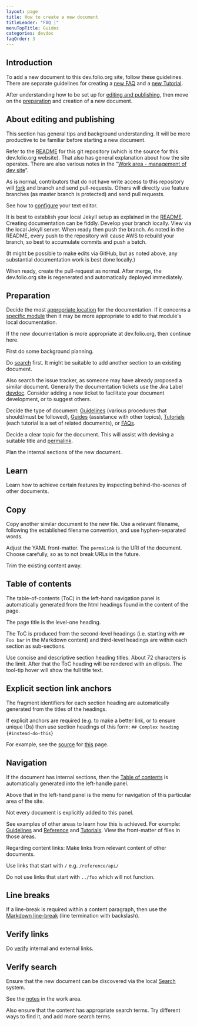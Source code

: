 ```yaml
---
layout: page
title: How to create a new document
titleLeader: "FAQ |"
menuTopTitle: Guides
categories: devdoc
faqOrder: 3
---
```


## Introduction

To add a new document to this dev.folio.org site, follow these guidelines.
There are separate guidelines for creating a [new FAQ](/faqs/how-to-create-doc-faq/) and a [new Tutorial](/faqs/how-to-create-doc-tutorial/).

After understanding how to be set up for [editing and publishing](#about-editing-and-publishing), then move on the [preparation](#preparation) and creation of a new document.

## About editing and publishing

This section has general tips and background understanding.
It will be more productive to be familiar before starting a new document.

Refer to the [README](https://github.com/folio-org/folio-org.github.io) for this git repository (which is the source for this dev.folio.org website). That also has general explanation about how the site operates.
There are also various notes in the "[Work area - management of dev site](https://github.com/folio-org/folio-org.github.io#work-area---management-of-dev-site)".

As is normal, contributors that do not have write access to this repository will [fork](/guidelines/contributing/#fork-github-repository) and branch and send pull-requests.
Others will directly use feature branches (as master branch is protected) and send pull requests.

See how to [configure](/guides/developer-setup/#use-editorconfig-for-consistent-whitespace) your text editor.

It is best to establish your local Jekyll setup as explained in the [README](https://github.com/folio-org/folio-org.github.io).
Creating documentation can be fiddly.
Develop your branch locally.
View via the local Jekyll server.
When ready then push the branch.
As noted in the README, every push to the repository will cause AWS to rebuild your branch, so best to accumulate commits and push a batch.

(It might be possible to make edits via GitHub, but as noted above, any substantial documentation work is best done locally.)

When ready, create the pull-request as normal. After merge, the dev.folio.org site is regenerated and automatically deployed immediately.

## Preparation

Decide the most [appropriate location](/faqs/where-is-developer-documentation-located/) for the documentation.
If it concerns a [specific module](/source-code/map/) then it may be more appropriate to add to that module's local documentation.

If the new documentation is more appropriate at dev.folio.org, then continue here.

First do some background planning.

Do [search](/search/) first. It might be suitable to add another section to an existing document.

Also search the issue tracker, as someone may have already proposed a similar document.
Generally the documentation tickets use the Jira Label [devdoc](https://issues.folio.org/issues/?jql=labels%3Ddevdoc).
Consider adding a new ticket to facilitate your document development, or to suggest others.

Decide the type of document:
[Guidelines](/guidelines/) (various procedures that should/must be followed),
[Guides](/guides/) (assistance with other topics),
[Tutorials](/tutorials/) (each tutorial is a set of related documents),
or [FAQs](/faqs/).

Decide a clear topic for the document.
This will assist with devising a suitable title and [permalink](#copy).

Plan the internal sections of the new document.

## Learn

Learn how to achieve certain features by inspecting behind-the-scenes of other documents.

## Copy

Copy another similar document to the new file. Use a relevant filename, following the established filename convention, and use hyphen-separated words.

Adjust the YAML front-matter. The `permalink` is the URI of the document.
Choose carefully, so as to not break URLs in the future.

Trim the existing content away.

## Table of contents

The table-of-contents (ToC) in the left-hand navigation panel is automatically generated from the html headings found in the content of the page.

The page title is the level-one heading.

The ToC is produced from the second-level headings (i.e. starting with `## Foo bar` in the Markdown content) and third-level headings are within each section as sub-sections.

Use concise and descriptive section heading titles. About 72 characters is the limit. After that the ToC heading will be rendered with an ellipsis. The tool-tip hover will show the full title text.

## Explicit section link anchors

The fragment identifiers for each section heading are automatically generated from the titles of the headings.

If explicit anchors are required (e.g. to make a better link, or to ensure unique IDs) then use section headings of this form: ``## Complex heading {#instead-do-this``}

For example, see the [source](https://raw.githubusercontent.com/folio-org/folio-org.github.io/master/guides/commence-a-module.md) for [this](/guides/commence-a-module/) page.

## Navigation

If the document has internal sections, then the [Table of contents](#table-of-contents) is automatically generated into the left-handle panel.

Above that in the left-hand panel is the menu for navigation of this particular area of the site.

Not every document is explicitly added to this panel.

See examples of other areas to learn how this is achieved.
For example: [Guidelines](/guidelines/) and [Reference](/reference/) and [Tutorials](/tutorials/).
View the front-matter of files in those areas.

Regarding content links: Make links from relevant content of other documents.

Use links that start with `/` e.g. `/reference/api/`

Do not use links that start with `../foo` which will not function.

## Line breaks

If a line-break is required within a content paragraph, then use the [Markdown line-break](/faqs/how-to-use-editorconfig/#markdown-line-break) (line termination with backslash).

## Verify links

Do [verify](https://github.com/folio-org/folio-org.github.io#link-checker) internal and external links.

## Verify search

Ensure that the new document can be discovered via the local [Search](/search/) system.

See the [notes](https://github.com/folio-org/folio-org.github.io/blob/master/work/maintain-search.md) in the work area.

Also ensure that the content has appropriate search terms.
Try different ways to find it, and add more search terms.

